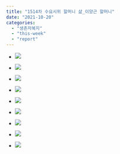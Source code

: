 ```yaml
---
title: "1514차 수요시위 할머니 삶_이양근 할머니"
date: "2021-10-20"
categories: 
  - "생존자복지"
  - "this-week"
  - "report"
---
```


- ![](https://womenandwar.net/kr/wp-content/uploads/2021/10/크기변환002-1024x1024.jpg)
    
- ![](https://womenandwar.net/kr/wp-content/uploads/2021/10/크기변환003-1024x1024.jpg)
    
- ![](https://womenandwar.net/kr/wp-content/uploads/2021/10/크기변환004-1024x1024.jpg)
    
- ![](https://womenandwar.net/kr/wp-content/uploads/2021/10/크기변환005-1024x1024.jpg)
    
- ![](https://womenandwar.net/kr/wp-content/uploads/2021/10/크기변환006-1024x1024.jpg)
    
- ![](https://womenandwar.net/kr/wp-content/uploads/2021/10/크기변환007-1024x1024.jpg)
    
- ![](https://womenandwar.net/kr/wp-content/uploads/2021/10/크기변환008-1024x1024.jpg)
    
- ![](https://womenandwar.net/kr/wp-content/uploads/2021/10/크기변환009-1024x1024.jpg)
    
- ![](https://womenandwar.net/kr/wp-content/uploads/2021/10/크기변환010-1024x1024.jpg)

